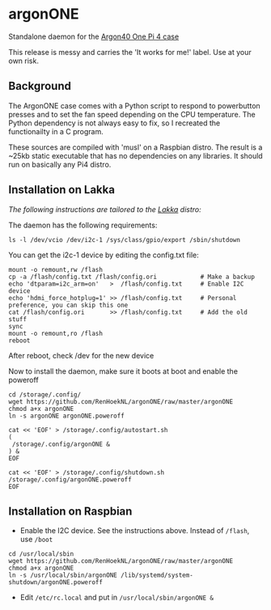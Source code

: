 # argonONE
Standalone daemon for the [Argon40 One Pi 4 case](https://www.argon40.com/argon-one-raspberry-pi-4-case.html)

This release is messy and carries the 'It works for me!' label. Use
at your own risk.

## Background 
The ArgonONE case comes with a Python script to respond to powerbutton presses
and to set the fan speed depending on the CPU temperature. The Python dependency
is not always easy to fix, so I recreated the functionailty in a C program.

These sources are compiled with 'musl' on a Raspbian distro. The result is
a ~25kb static executable that has no dependencies on any libraries. It should
run on basically any Pi4 distro.

## Installation on Lakka
*The following instructions are tailored to the [Lakka](http://www.lakka.tv/get/linux/rpi4/) distro:*

The daemon has the following requirements:

`ls -l /dev/vcio /dev/i2c-1 /sys/class/gpio/export /sbin/shutdown`

You can get the i2c-1 device by editing the config.txt file:
```
mount -o remount,rw /flash
cp -a /flash/config.txt /flash/config.ori            # Make a backup
echo 'dtparam=i2c_arm=on'   >  /flash/config.txt     # Enable I2C device
echo 'hdmi_force_hotplug=1' >> /flash/config.txt     # Personal preference, you can skip this one
cat /flash/config.ori       >> /flash/config.txt     # Add the old stuff
sync
mount -o remount,ro /flash
reboot
```
After reboot, check /dev for the new device

Now to install the daemon, make sure it boots at boot and enable the poweroff
```
cd /storage/.config/
wget https://github.com/RenHoekNL/argonONE/raw/master/argonONE
chmod a+x argonONE
ln -s argonONE argonONE.poweroff

cat << 'EOF' > /storage/.config/autostart.sh
(
 /storage/.config/argonONE &
) &
EOF

cat << 'EOF' > /storage/.config/shutdown.sh
/storage/.config/argonONE.poweroff
EOF
```

## Installation on Raspbian
- Enable the I2C device. See the instructions above. Instead of `/flash`, use `/boot`
```
cd /usr/local/sbin
wget https://github.com/RenHoekNL/argonONE/raw/master/argonONE
chmod a+x argonONE
ln -s /usr/local/sbin/argonONE /lib/systemd/system-shutdown/argonONE.poweroff
```
- Edit `/etc/rc.local` and put in `/usr/local/sbin/argonONE &`
